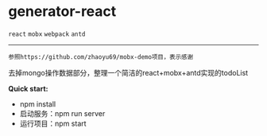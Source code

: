 # generator-react
`react` `mobx` `webpack` `antd`

---

`参照https://github.com/zhaoyu69/mobx-demo项目，表示感谢`

去掉mongo操作数据部分，整理一个简洁的react+mobx+antd实现的todoList

**Quick start:**
* npm install
* 启动服务：npm run server
* 运行项目：npm start